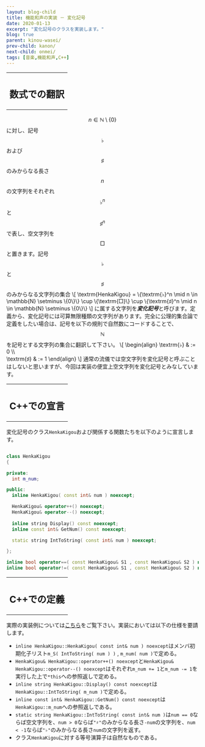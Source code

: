 ```yaml
---
layout: blog-child
title: 機能和声の実装 － 変化記号
date: 2020-01-13
excerpt: "変化記号のクラスを実装します。"
blog: true
parent: kinou-wasei/
prev-child: kanon/
next-child: onmei/
tags: [音楽,機能和声,C++]
---
```


<table>
  <tr>
    <th>
      <h2>数式での翻訳</h2>
    </th>
  </tr>
</table>

$$n \in \mathbb{N} \setminus \{0\}$$に対し、記号$$\textrm{♭}$$および$$\textrm{♯}$$のみからなる長さ$$n$$の文字列をそれぞれ$$\textrm{♭}^n$$と$$\textrm{♯}^n$$で表し、空文字列を$$\textrm{□}$$と置きます。記号$$\textrm{♭}$$と$$\textrm{♯}$$のみからなる文字列の集合
\\[
\textrm{HenkaKigou} = \\{\textrm{♭}^n \mid n \in \mathbb{N} \setminus \\{0\\}\\} \cup \\{\textrm{□}\\} \cup \\{\textrm{♯}^n \mid n \in \mathbb{N} \setminus \\{0\\}\\}
\\]
に属する文字列を***変化記号***と呼びます。定義から、変化記号には可算無限種類の文字列があります。完全に公理的集合論で定義をしたい場合は、記号を以下の規則で自然数にコードすることで、$$\mathbb{N}$$を記号とする文字列の集合に翻訳して下さい。
\\[
\begin{align}
\textrm{♭} & := 0 \\\\\
\textrm{♯} & := 1
\end{align}
\\]
通常の流儀では空文字列を変化記号と呼ぶことはしないと思いますが、今回は実装の便宜上空文字列を変化記号とみなしています。


<table>
  <tr>
    <th>
      <h2>C++での宣言</h2>
    </th>
  </tr>
</table>

変化記号のクラス`HenkaKigou`および関係する関数たちを以下のように宣言します。

~~~c++

class HenkaKigou
{

private:
  int m_num;

public:
  inline HenkaKigou( const int& num ) noexcept;

  HenkaKigou& operator++() noexcept;
  HenkaKigou& operator--() noexcept;
  
  inline string Display() const noexcept;
  inline const int& GetNum() const noexcept;

  static string IntToString( const int& num ) noexcept;

};

inline bool operator==( const HenkaKigou& S1 , const HenkaKigou& S2 ) noexcept;
inline bool operator!=( const HenkaKigou& S1 , const HenkaKigou& S2 ) noexcept;

~~~


<table>
  <tr>
    <th>
      <h2>C++での定義</h2>
    </th>
  </tr>
</table>

実際の実装例については[こちら](https://github.com/p-adic/cpp/tree/master/Music/OnMei/HenkaKigou)をご覧下さい。実装においては以下の仕様を要請します。
- `inline HenkaKigou::HenkaKigou( const int& num ) noexcept`はメンバ初期化子リスト`m_S( IntToString( num ) )` , `m_num( num )`で定める。
- `HenkaKigou& HenkaKigou::operator++() noexcept`と`HenkaKigou& HenkaKigou::operator--() noexcept`はそれぞれ`m_num += 1`と`m_num -= 1`を実行した上で`*this`への参照返しで定める。
- `inline string HenkaKigou::Display() const noexcept`は`HenkaKigou::IntToString( m_num )`で定める。
- `inline const int& HenkaKigou::GetNum() const noexcept`は`HenkaKigou::m_num`への参照返しである。
- `static string HenkaKigou::IntToString( const int& num )`は`num == 0`ならば空文字列を、`num > 0`ならば`"♯"`のみからなる長さ`-num`の文字列を、`num < -1`ならば`"♭"`のみからなる長さ`num`の文字列を返す。
- クラス`HenkaKigou`に対する等号演算子は自然なものである。

